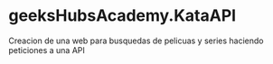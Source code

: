 # geeksHubsAcademy.KataAPI
Creacion de una web para busquedas de pelicuas y series haciendo peticiones a una API
